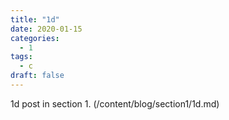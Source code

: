 ```yaml
---
title: "1d"
date: 2020-01-15
categories:
  - 1
tags:
  - c
draft: false
---
```


1d post in section 1. (/content/blog/section1/1d.md)
